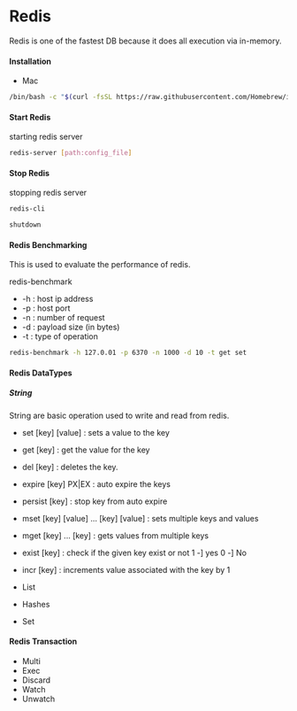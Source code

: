 # Redis

 Redis is one of the fastest DB because it does all execution via in-memory.

#### Installation

* Mac 

```sh
/bin/bash -c "$(curl -fsSL https://raw.githubusercontent.com/Homebrew/install/master/install.sh)"
```

#### Start Redis

starting redis server

```sh
redis-server [path:config_file]
```
#### Stop Redis

stopping redis server

```sh
redis-cli
```
```sh
shutdown
```
#### Redis Benchmarking

This is used to evaluate the performance of redis.

redis-benchmark 

* -h : host ip address
* -p : host port 
* -n : number of request
* -d : payload size (in bytes)
* -t : type of operation

```sh
redis-benchmark -h 127.0.01 -p 6370 -n 1000 -d 10 -t get set
```
#### Redis DataTypes

##### String

String are basic operation used to write and read from redis.

* set [key] [value] : sets a value to the key
* get [key] : get the value for the key
* del [key] : deletes the key.
* expire [key] PX|EX  : auto expire the keys
* persist [key] : stop key from auto expire
* mset [key] [value] ... [key] [value] : sets multiple keys and values
* mget [key] ... [key] : gets  values from multiple keys
* exist [key] : check if the given key exist or not 1 -] yes 0 -] No
* incr [key] : increments value associated with the key by 1




* List
* Hashes
* Set








#### Redis Transaction

* Multi
* Exec
* Discard
* Watch
* Unwatch




